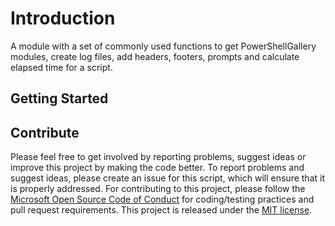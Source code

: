 # Introduction

A module with a set of commonly used functions to get PowerShellGallery modules, create log files, add headers, footers, prompts and calculate elapsed time for a script.

## Getting Started

## Contribute

Please feel free to get involved by reporting problems, suggest ideas or improve this project by making the code better.
To report problems and suggest ideas, please create an issue for this script, which will ensure that it is properly addressed.
For contributing to this project, please follow the [Microsoft Open Source Code of Conduct](https://opensource.microsoft.com/codeofconduct/) for coding/testing practices and pull request requirements.
This project is released under the [MIT license](https://mit-license.org/).